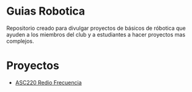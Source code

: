 # Guias Robotica

Repositorio creado para divulgar proyectos de básicos de róbotica que ayuden a los miembros del club y a estudiantes a hacer proyectos mas complejos.

# Proyectos
- [ASC220 Redio Frecuencia](./APC220/README.md)